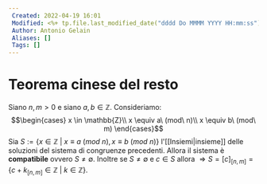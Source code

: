 ```yaml
---
 Created: 2022-04-19 16:01
 Modified: <%+ tp.file.last_modified_date("dddd Do MMMM YYYY HH:mm:ss") %>
 Author: Antonio Gelain
 Aliases: []
 Tags: []
---
```


# Teorema cinese del resto
Siano $n, m > 0$ e siano $a, b \in \mathbb{Z}$.
Consideriamo:
$$\begin{cases} x \in \mathbb{Z}\\ x \equiv a\ (mod\ n)\\ x \equiv b\ (mod\ m) \end{cases}$$
Sia $S := \{ x \in \mathbb{Z}\ |\ x \equiv a\ (mod\ n), x \equiv b\ (mod\ n) \}$ l'[[Insiemi|insieme]] delle soluzioni del sistema di congruenze precedenti.
Allora il sistema è **compatibile** ovvero $S \ne \emptyset$.
Inoltre se $S \ne \emptyset$ e $c \in S$ allora $\Rightarrow S = [c]_{[n, m]} = \{ c + k_{[n, m]} \in \mathbb{Z}\ |\ k \in \mathbb{Z} \}$.